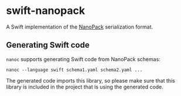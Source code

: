 # swift-nanopack

A Swift implementation of the [NanoPack](https://github.com/poly-gui/nanopack) serialization format.

## Generating Swift code

`nanoc` supports generating Swift code from NanoPack schemas:

```
nanoc --language swift schema1.yaml schema2.yaml ...
```

The generated code imports this library, so please make sure that this library is included in the project that is using the generated code.

